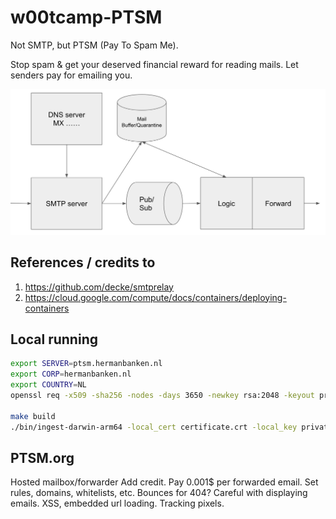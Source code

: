 # w00tcamp-PTSM
Not SMTP, but PTSM (Pay To Spam Me).

Stop spam &amp; get your deserved financial reward for reading mails. Let senders pay for emailing you.

![architecture](./docs/assets/arch.png)

## References / credits to
1. https://github.com/decke/smtprelay
1. https://cloud.google.com/compute/docs/containers/deploying-containers

## Local running

```bash
export SERVER=ptsm.hermanbanken.nl
export CORP=hermanbanken.nl
export COUNTRY=NL
openssl req -x509 -sha256 -nodes -days 3650 -newkey rsa:2048 -keyout private.pem -out certificate.crt -subj "/CN=$SERVER/O=$CORP/C=$COUNTRY"

make build
./bin/ingest-darwin-arm64 -local_cert certificate.crt -local_key private.pem -hostname ptsm.hermanbanken.nl
```

## PTSM.org
Hosted mailbox/forwarder
Add credit. Pay 0.001$ per forwarded email.
Set rules, domains, whitelists, etc.
Bounces for 404?
Careful with displaying emails. XSS, embedded url loading. Tracking pixels.
